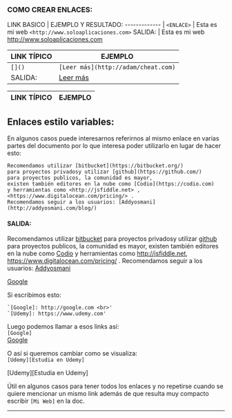 


### COMO CREAR ENLACES:

LINK BASICO | EJEMPLO Y RESULTADO:
------------- | 
`<ENLACE>` | Esta es mi web `<http://www.soloaplicaciones.com>` 
  SALIDA:  | Esta es mi web <http://www.soloaplicaciones.com>  



LINK TÍPICO | EJEMPLO
------ | -------
`[]()` | `[Leer más](http://adam/cheat.com)`
 SALIDA: | [Leer más](https://github.com/adam-p/markdown-here/wiki/Markdown-Cheatsheet)
 
 LINK TÍPICO | EJEMPLO
------ | -------

## Enlaces estilo variables:

En algunos casos puede interesarnos referirnos al mismo enlace en varias partes del documento por lo que interesa poder utilizarlo en lugar de hacer esto:

```
Recomendamos utilizar [bitbucket](https://bitbucket.org/)
para proyectos privadosy utilizar [github](https://github.com/) 
para proyectos publicos, la comunidad es mayor,
existen también editores en la nube como [Codio](https://codio.com)
y herramientas como <http://jsfiddle.net> , <https://www.digitalocean.com/pricing/> .
Recomendamos seguir a los usuarios: [Addyosmani](http://addyosmani.com/blog/) 

```
#### SALIDA: 

Recomendamos utilizar
[bitbucket](https://bitbucket.org/)
para proyectos privadosy 
utilizar [github](https://github.com/) 
para proyectos publicos, la 
comunidad es mayor, existen 
también editores en la nube 
como [Codio](https://codio.com)
y herramientas como <http://jsfiddle.net>,
<https://www.digitalocean.com/pricing/> .
Recomendamos seguir a los usuarios:
[Addyosmani](http://addyosmani.com/blog/) 



[Google]

Si escribimos esto:<br>

    `[Google]: http://google.com <br>' 
    `[Udemy]: https://www.udemy.com'

[Google]: http://google.com

[Udemy]: http://udemy.com

Luego podemos llamar a esos links así:<br>
`[Google]` <br>
[Google]

O así si queremos cambiar como se visualiza:<br>
`[Udemy][Estudia en Udemy]`<br>

[Udemy][Estudia en Udemy]

Útil en algunos casos para tener todos los enlaces
y no repetirse cuando se quiere mencionar un mismo link
además de que resulta muy compacto 
escribir `[Mi Web]` en la doc.
***